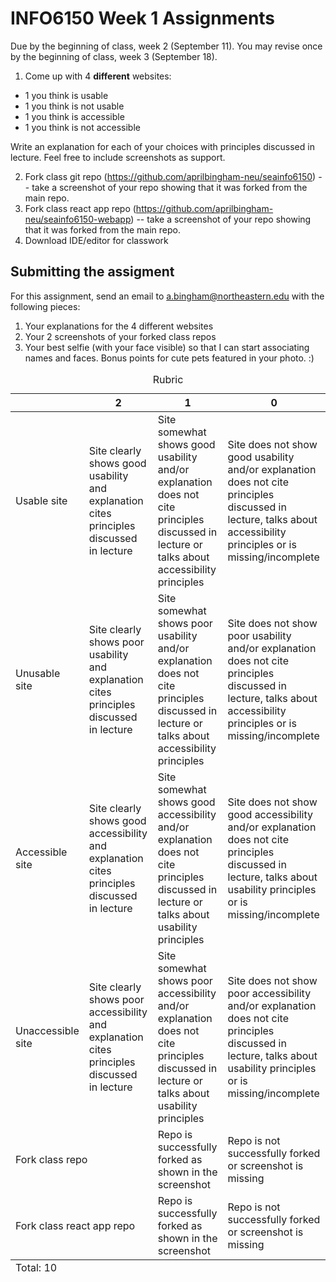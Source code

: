 # INFO6150 Week 1 Assignments
Due by the beginning of class, week 2 (September 11).
You may revise once by the beginning of class, week 3 (September 18).


1. Come up with 4 **different** websites:

* 1 you think is usable
* 1 you think is not usable
* 1 you think is accessible
* 1 you think is not accessible

Write an explanation for each of your choices with principles discussed in lecture. Feel free to include screenshots as support.

2. Fork class git repo (https://github.com/aprilbingham-neu/seainfo6150) -- take a screenshot of your repo showing that it was forked from the main repo. 
3. Fork class react app repo (https://github.com/aprilbingham-neu/seainfo6150-webapp) -- take a screenshot of your repo showing that it was forked from the main repo.
4. Download IDE/editor for classwork


## Submitting the assigment
For this assignment, send an email to a.bingham@northeastern.edu with the following pieces:
1. Your explanations for the 4 different websites
2. Your 2 screenshots of your forked class repos
3. Your best selfie (with your face visible) so that I can start associating names and faces. Bonus points for cute pets featured in your photo. :)

<table>
  <caption>Rubric</caption>
  <thead>
    <tr>
      <th></th>
      <th>2</th>
      <th>1</th>
      <th>0</th>
    </tr>
  </thead>
  <tbody>
    <tr>
      <td>Usable site</td>
      <td>Site clearly shows good usability and explanation cites principles discussed in lecture</td>
      <td>Site somewhat shows good usability and/or explanation does not cite principles discussed in lecture or talks about accessibility principles</td>
      <td>Site does not show good usability and/or explanation does not cite principles discussed in lecture, talks about accessibility principles or is missing/incomplete</td>
    </tr>
    <tr>
      <td>Unusable site</td>
      <td>Site clearly shows poor usability and explanation cites principles discussed in lecture</td>
      <td>Site somewhat shows poor usability and/or explanation does not cite principles discussed in lecture or talks about accessibility principles</td>
      <td>Site does not show poor usability and/or explanation does not cite principles discussed in lecture, talks about accessibility principles or is missing/incomplete</td>
    </tr>
    <tr>
      <td>Accessible site</td>
      <td>Site clearly shows good accessibility and explanation cites principles discussed in lecture</td>
      <td>Site somewhat shows good accessibility and/or explanation does not cite principles discussed in lecture or talks about usability principles</td>
      <td>Site does not show good accessibility and/or explanation does not cite principles discussed in lecture, talks about usability principles or is missing/incomplete</td>
    </tr>
    <tr>
      <td>Unaccessible site</td>
      <td>Site clearly shows poor accessibility and explanation cites principles discussed in lecture</td>
      <td>Site somewhat shows poor accessibility and/or explanation does not cite principles discussed in lecture or talks about usability principles</td>
      <td>Site does not show poor accessibility and/or explanation does not cite principles discussed in lecture, talks about usability principles or is missing/incomplete</td>
    </tr>
    <tr>
      <td colspan="2">Fork class repo</td>
      <td>Repo is successfully forked as shown in the screenshot</td>
      <td>Repo is not successfully forked or screenshot is missing</td>
    </tr>
    <tr>
      <td colspan="2">Fork class react app repo</td>
      <td>Repo is successfully forked as shown in the screenshot</td>
      <td>Repo is not successfully forked or screenshot is missing</td>
    </tr>
  </tbody>
  <tfoot>
    <td colspan="5">Total: 10</td>
  </tfoot>
</table>

